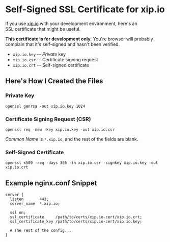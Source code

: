 # Self-Signed SSL Certificate for xip.io

If you use [xip.io](http://xip.io/) with your development environment, here's an  
SSL certificate that might be useful.

**This certificate is for development only.** You're browser will probably 
complain that it's self-signed and hasn't been verified.

- `xip.io.key` -- *Private* key
- `xip.io.csr` -- Certificate signing request
- `xip.io.crt` -- Self-signed certificate

## Here's How I Created the Files

### Private Key

    openssl genrsa -out xip.io.key 1024

### Certificate Signing Request (CSR)

    openssl req -new -key xip.io.key -out xip.io.csr

*Common Name* is `*.xip.io`, and the rest of the fields are blank.
    
### Self-Signed Certificate

    openssl x509 -req -days 365 -in xip.io.csr -signkey xip.io.key -out xip.io.crt

## Example nginx.conf Snippet

    server {
      listen       443;
      server_name  *.xip.io;

      ssl on;
      ssl_certificate     /path/to/certs/xip.io-cert/xip.io.crt;
      ssl_certificate_key /path/to/certs/xip.io-cert/xip.io.key;

      # The rest of the config...
    }
